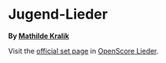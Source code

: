 
# Jugend-Lieder

__By [Mathilde Kralik](..)__

Visit the [official set page] in [OpenScore Lieder].

[official set page]: https://musescore.com/openscore-lieder-corpus/sets/5103328
[OpenScore Lieder]: https://musescore.com/openscore-lieder-corpus
